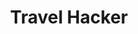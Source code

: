 ---
title: Travel Hacker
client: RecommendWP
url: http://thetravelhacker.com/
image: '/assets/images/travel-hacker.jpg'
thumbnail: /assets/images/thumbs/travel-hacker.jpg
categories:
    - wordpress
---